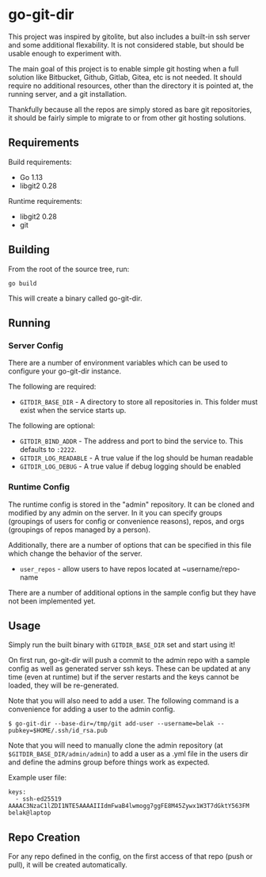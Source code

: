 # go-git-dir

This project was inspired by gitolite, but also includes a built-in ssh server
and some additional flexability. It is not considered stable, but should be
usable enough to experiment with.

The main goal of this project is to enable simple git hosting when a full
solution like Bitbucket, Github, Gitlab, Gitea, etc is not needed. It should
require no additional resources, other than the directory it is pointed at, the
running server, and a git installation.

Thankfully because all the repos are simply stored as bare git repositories, it
should be fairly simple to migrate to or from other git hosting solutions.

## Requirements

Build requirements:

- Go 1.13
- libgit2 0.28

Runtime requirements:

- libgit2 0.28
- git

## Building

From the root of the source tree, run:

```
go build
```

This will create a binary called go-git-dir.

## Running

### Server Config

There are a number of environment variables which can be used to configure your
go-git-dir instance.

The following are required:

- `GITDIR_BASE_DIR` - A directory to store all repositories in. This folder must
  exist when the service starts up.

The following are optional:

- `GITDIR_BIND_ADDR` - The address and port to bind the service to. This
  defaults to `:2222`.
- `GITDIR_LOG_READABLE` - A true value if the log should be human readable
- `GITDIR_LOG_DEBUG` - A true value if debug logging should be enabled

### Runtime Config

The runtime config is stored in the "admin" repository. It can be cloned and
modified by any admin on the server. In it you can specify groups (groupings of
users for config or convenience reasons), repos, and orgs (groupings of repos
managed by a person).

Additionally, there are a number of options that can be specified in this file
which change the behavior of the server.

- `user_repos` - allow users to have repos located at ~username/repo-name

There are a number of additional options in the sample config but they have not
been implemented yet.

## Usage

Simply run the built binary with `GITDIR_BASE_DIR` set and start using it!

On first run, go-git-dir will push a commit to the admin repo with a sample
config as well as generated server ssh keys. These can be updated at any time
(even at runtime) but if the server restarts and the keys cannot be loaded, they
will be re-generated.

Note that you will also need to add a user. The following command is a
convenience for adding a user to the admin config.

```
$ go-git-dir --base-dir=/tmp/git add-user --username=belak --pubkey=$HOME/.ssh/id_rsa.pub
```

Note that you will need to manually clone the admin repository (at
`$GITDIR_BASE_DIR/admin/admin`) to add a user as a .yml file in the users dir
and define the admins group before things work as expected.

Example user file:

```
keys:
  - ssh-ed25519 AAAAC3NzaC1lZDI1NTE5AAAAIIIdmFwaB4lwmogg7ggFE8M45Zywx1W3T7dGktY563FM belak@laptop
```

## Repo Creation

For any repo defined in the config, on the first access of that repo (push or
pull), it will be created automatically.
